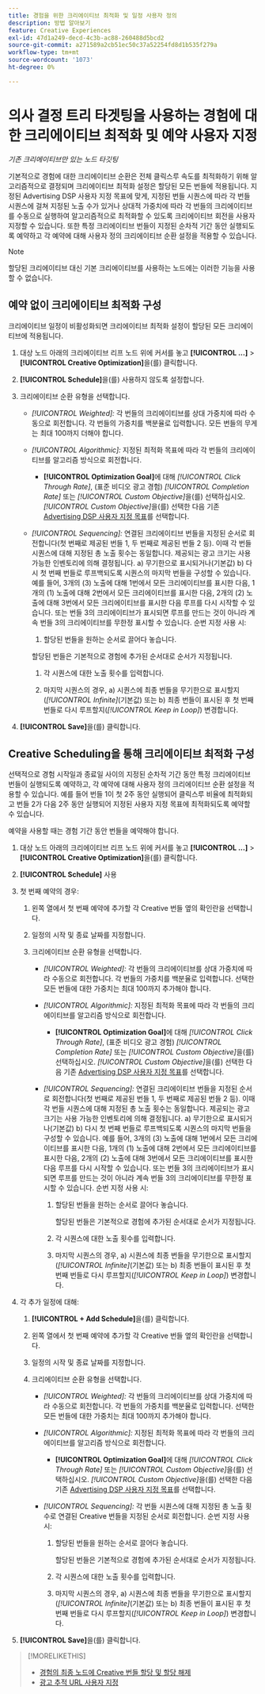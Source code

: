 ```yaml
---
title: 경험을 위한 크리에이티브 최적화 및 일정 사용자 정의
description: 방법 알아보기
feature: Creative Experiences
exl-id: 47d1a249-decd-4c3b-ac88-260488d5bcd2
source-git-commit: a271589a2cb51ec50c37a52254fd8d1b535f279a
workflow-type: tm+mt
source-wordcount: '1073'
ht-degree: 0%

---
```


# 의사 결정 트리 타겟팅을 사용하는 경험에 대한 크리에이티브 최적화 및 예약 사용자 지정

*기존 크리에이티브만 있는 노드 타깃팅*

기본적으로 경험에 대한 크리에이티브 순환은 전체 클릭스루 속도를 최적화하기 위해 알고리즘적으로 결정되며 크리에이티브 최적화 설정은 할당된 모든 번들에 적용됩니다. 지정된 Advertising DSP 사용자 지정 목표에 맞게, 지정된 번들 시퀀스에 따라 각 번들 시퀀스에 걸쳐 지정된 노출 수가 있거나 상대적 가중치에 따라 각 번들의 크리에이티브를 수동으로 실행하여 알고리즘적으로 최적화할 수 있도록 크리에이티브 회전을 사용자 지정할 수 있습니다. 또한 특정 크리에이티브 번들이 지정된 순차적 기간 동안 실행되도록 예약하고 각 예약에 대해 사용자 정의 크리에이티브 순환 설정을 적용할 수 있습니다.

>[!NOTE]
>
>할당된 크리에이티브 대신 기본 크리에이티브를 사용하는 노드에는 이러한 기능을 사용할 수 없습니다.

## 예약 없이 크리에이티브 최적화 구성

크리에이티브 일정이 비활성화되면 크리에이티브 최적화 설정이 할당된 모든 크리에이티브에 적용됩니다.

1. 대상 노드 아래의 크리에이티브 리프 노드 위에 커서를 놓고 **[!UICONTROL ...]** > **[!UICONTROL Creative Optimization]**&#x200B;을(를) 클릭합니다.

1. **[!UICONTROL Schedule]**&#x200B;을(를) 사용하지 않도록 설정합니다.

1. 크리에이티브 순환 유형을 선택합니다.

   * *[!UICONTROL Weighted]:* 각 번들의 크리에이티브를 상대 가중치에 따라 수동으로 회전합니다. 각 번들의 가중치를 백분율로 입력합니다. 모든 번들의 무게는 최대 100까지 더해야 합니다.

   * *[!UICONTROL Algorithmic]:* 지정된 최적화 목표에 따라 각 번들의 크리에이티브를 알고리즘 방식으로 회전합니다.

      * **[!UICONTROL Optimization Goal]**&#x200B;에 대해 *[!UICONTROL Click Through Rate]*, (표준 비디오 광고 경험) *[!UICONTROL Completion Rate]* 또는 *[!UICONTROL Custom Objective]*&#x200B;을(를) 선택하십시오.  *[!UICONTROL Custom Objective]*&#x200B;을(를) 선택한 다음 기존 [Advertising DSP 사용자 지정 목표](/help/dsp/optimization/custom-goal.md)를 선택합니다.

   * *[!UICONTROL Sequencing]:* 연결된 크리에이티브 번들을 지정된 순서로 회전합니다(첫 번째로 제공된 번들 1, 두 번째로 제공된 번들 2 등). 이때 각 번들 시퀀스에 대해 지정된 총 노출 횟수는 동일합니다. 제공되는 광고 크기는 사용 가능한 인벤토리에 의해 결정됩니다. a\) 무기한으로 표시되거나(기본값) b\) 다시 첫 번째 번들로 루프백되도록 시퀀스의 마지막 번들을 구성할 수 있습니다. 예를 들어, 3개의 (3) 노출에 대해 1번에서 모든 크리에이티브를 표시한 다음, 1개의 (1) 노출에 대해 2번에서 모든 크리에이티브를 표시한 다음, 2개의 (2) 노출에 대해 3번에서 모든 크리에이티브를 표시한 다음 루프를 다시 시작할 수 있습니다. 또는 번들 3의 크리에이티브가 표시되면 루프를 만드는 것이 아니라 계속 번들 3의 크리에이티브를 무한정 표시할 수 있습니다. 순번 지정 사용 시:

      1. 할당된 번들을 원하는 순서로 끌어다 놓습니다.

     할당된 번들은 기본적으로 경험에 추가된 순서대로 순서가 지정됩니다.

      1. 각 시퀀스에 대한 노출 횟수를 입력합니다.

      1. 마지막 시퀀스의 경우, a\) 시퀀스에 최종 번들을 무기한으로 표시할지(*[!UICONTROL Infinite]*(기본값) 또는 b\) 최종 번들이 표시된 후 첫 번째 번들로 다시 루프할지(*[!UICONTROL Keep in Loop]*) 변경합니다.

1. **[!UICONTROL Save]**&#x200B;을(를) 클릭합니다.

## Creative Scheduling을 통해 크리에이티브 최적화 구성

선택적으로 경험 시작일과 종료일 사이의 지정된 순차적 기간 동안 특정 크리에이티브 번들이 실행되도록 예약하고, 각 예약에 대해 사용자 정의 크리에이티브 순환 설정을 적용할 수 있습니다. 예를 들어 번들 1이 첫 2주 동안 실행되어 클릭스루 비율에 최적화되고 번들 2가 다음 2주 동안 실행되어 지정된 사용자 지정 목표에 최적화되도록 예약할 수 있습니다.

예약을 사용할 때는 경험 기간 동안 번들을 예약해야 합니다.

1. 대상 노드 아래의 크리에이티브 리프 노드 위에 커서를 놓고 **[!UICONTROL ...]** > **[!UICONTROL Creative Optimization]**&#x200B;을(를) 클릭합니다.

1. **[!UICONTROL Schedule]** 사용

1. 첫 번째 예약의 경우:

   1. 왼쪽 열에서 첫 번째 예약에 추가할 각 Creative 번들 옆의 확인란을 선택합니다.

   1. 일정의 시작 및 종료 날짜를 지정합니다.

   1. 크리에이티브 순환 유형을 선택합니다.

      * *[!UICONTROL Weighted]:* 각 번들의 크리에이티브를 상대 가중치에 따라 수동으로 회전합니다. 각 번들의 가중치를 백분율로 입력합니다. 선택한 모든 번들에 대한 가중치는 최대 100까지 추가해야 합니다.

      * *[!UICONTROL Algorithmic]:* 지정된 최적화 목표에 따라 각 번들의 크리에이티브를 알고리즘 방식으로 회전합니다.

         * **[!UICONTROL Optimization Goal]**&#x200B;에 대해 *[!UICONTROL Click Through Rate]*, (표준 비디오 광고 경험) *[!UICONTROL Completion Rate]* 또는 *[!UICONTROL Custom Objective]*&#x200B;을(를) 선택하십시오.  *[!UICONTROL Custom Objective]*&#x200B;을(를) 선택한 다음 기존 [Advertising DSP 사용자 지정 목표](/help/dsp/optimization/custom-goal.md)를 선택합니다.

      * *[!UICONTROL Sequencing]:* 연결된 크리에이티브 번들을 지정된 순서로 회전합니다(첫 번째로 제공된 번들 1, 두 번째로 제공된 번들 2 등). 이때 각 번들 시퀀스에 대해 지정된 총 노출 횟수는 동일합니다. 제공되는 광고 크기는 사용 가능한 인벤토리에 의해 결정됩니다. a\) 무기한으로 표시되거나(기본값) b\) 다시 첫 번째 번들로 루프백되도록 시퀀스의 마지막 번들을 구성할 수 있습니다. 예를 들어, 3개의 (3) 노출에 대해 1번에서 모든 크리에이티브를 표시한 다음, 1개의 (1) 노출에 대해 2번에서 모든 크리에이티브를 표시한 다음, 2개의 (2) 노출에 대해 3번에서 모든 크리에이티브를 표시한 다음 루프를 다시 시작할 수 있습니다. 또는 번들 3의 크리에이티브가 표시되면 루프를 만드는 것이 아니라 계속 번들 3의 크리에이티브를 무한정 표시할 수 있습니다. 순번 지정 사용 시:

         1. 할당된 번들을 원하는 순서로 끌어다 놓습니다.

            할당된 번들은 기본적으로 경험에 추가된 순서대로 순서가 지정됩니다.

         1. 각 시퀀스에 대한 노출 횟수를 입력합니다.

         1. 마지막 시퀀스의 경우, a\) 시퀀스에 최종 번들을 무기한으로 표시할지(*[!UICONTROL Infinite]*(기본값) 또는 b\) 최종 번들이 표시된 후 첫 번째 번들로 다시 루프할지(*[!UICONTROL Keep in Loop]*) 변경합니다.

1. 각 추가 일정에 대해:

   1. **[!UICONTROL + Add Schedule]**&#x200B;을(를) 클릭합니다.

   1. 왼쪽 열에서 첫 번째 예약에 추가할 각 Creative 번들 옆의 확인란을 선택합니다.

   1. 일정의 시작 및 종료 날짜를 지정합니다.

   1. 크리에이티브 순환 유형을 선택합니다.

      * *[!UICONTROL Weighted]:* 각 번들의 크리에이티브를 상대 가중치에 따라 수동으로 회전합니다. 각 번들의 가중치를 백분율로 입력합니다. 선택한 모든 번들에 대한 가중치는 최대 100까지 추가해야 합니다.

      * *[!UICONTROL Algorithmic]:* 지정된 최적화 목표에 따라 각 번들의 크리에이티브를 알고리즘 방식으로 회전합니다.

         * **[!UICONTROL Optimization Goal]**&#x200B;에 대해 *[!UICONTROL Click Through Rate]* 또는 *[!UICONTROL Custom Objective]*&#x200B;을(를) 선택하십시오.  *[!UICONTROL Custom Objective]*&#x200B;을(를) 선택한 다음 기존 [Advertising DSP 사용자 지정 목표](/help/dsp/optimization/custom-goal.md)를 선택합니다.

      * *[!UICONTROL Sequencing]:* 각 번들 시퀀스에 대해 지정된 총 노출 횟수로 연결된 Creative 번들을 지정된 순서로 회전합니다. 순번 지정 사용 시:

         1. 할당된 번들을 원하는 순서로 끌어다 놓습니다.

            할당된 번들은 기본적으로 경험에 추가된 순서대로 순서가 지정됩니다.

         1. 각 시퀀스에 대한 노출 횟수를 입력합니다.

         1. 마지막 시퀀스의 경우, a\) 시퀀스에 최종 번들을 무기한으로 표시할지(*[!UICONTROL Infinite]*(기본값) 또는 b\) 최종 번들이 표시된 후 첫 번째 번들로 다시 루프할지(*[!UICONTROL Keep in Loop]*) 변경합니다.

1. **[!UICONTROL Save]**&#x200B;을(를) 클릭합니다.

>[!MORELIKETHIS]
>
>* [경험의 최종 노드에 Creative 번들 할당 및 할당 해제](/help/creative/experiences/experience-assign-creative-bundles.md)
>* [광고 추적 URL 사용자 지정](/help/creative/experiences/experience-tracking-urls-targeting.md)
